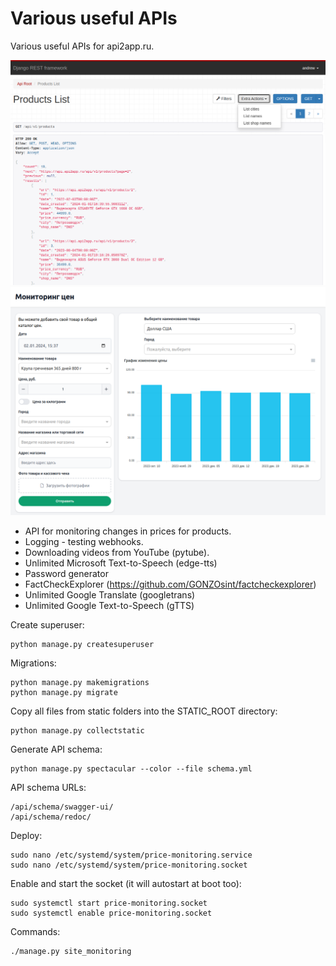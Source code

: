 # Various useful APIs

Various useful APIs for api2app.ru.

![screenshot #1](https://github.com/andchir/price-monitoring-django/blob/main/screenshots/001.png?raw=true "Screenshot #1")
![screenshot #2](https://github.com/andchir/price-monitoring-django/blob/main/screenshots/002.png?raw=true "Screenshot #2")

- API for monitoring changes in prices for products.
- Logging - testing webhooks.
- Downloading videos from YouTube (pytube).
- Unlimited Microsoft Text-to-Speech (edge-tts)
- Password generator
- FactCheckExplorer (https://github.com/GONZOsint/factcheckexplorer)
- Unlimited Google Translate (googletrans)
- Unlimited Google Text-to-Speech (gTTS)

Create superuser:
~~~
python manage.py createsuperuser
~~~

Migrations:
~~~
python manage.py makemigrations
python manage.py migrate
~~~

Copy all files from static folders into the STATIC_ROOT directory:
~~~
python manage.py collectstatic
~~~

Generate API schema:
~~~
python manage.py spectacular --color --file schema.yml
~~~

API schema URLs:
~~~
/api/schema/swagger-ui/
/api/schema/redoc/
~~~

Deploy:
~~~
sudo nano /etc/systemd/system/price-monitoring.service
sudo nano /etc/systemd/system/price-monitoring.socket
~~~

Enable and start the socket (it will autostart at boot too):
~~~
sudo systemctl start price-monitoring.socket
sudo systemctl enable price-monitoring.socket
~~~

Commands:
~~~
./manage.py site_monitoring
~~~
